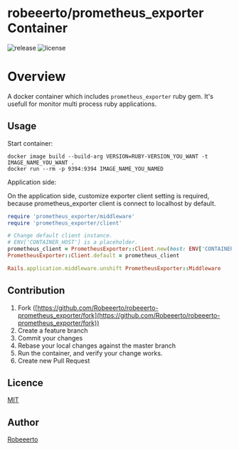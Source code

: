 robeeerto/prometheus_exporter Container
===================================

![release](https://img.shields.io/github/release/tri-star/docker-prometheus-exporter.svg?style=flat-square)
![license](https://img.shields.io/badge/license-MIT-blue.svg?style=flat-square)

# Overview
A docker container which includes `prometheus_exporter` ruby gem.
It's usefull for monitor multi process ruby applications.

## Usage

Start container:
```
docker image build --build-arg VERSION=RUBY-VERSION_YOU_WANT -t IMAGE_NAME_YOU_WANT .
docker run --rm -p 9394:9394 IMAGE_NAME_YOU_NAMED
```

Application side:

On the application side, customize exporter client setting is required, because prometheus_exporter client is connect to localhost by default.
``` ruby
require 'prometheus_exporter/middleware'
require 'prometheus_exporter/client'

# Change default client instance.
# ENV['CONTAINER_HOST'] is a placeholder.
prometheus_client = PrometheusExporter::Client.new(host: ENV['CONTAINER_HOST'])
PrometheusExporter::Client.default = prometheus_client

Rails.application.middleware.unshift PrometheusExporter::Middleware
```

## Contribution

1. Fork ([https://github.com/Robeeerto/robeeerto-prometheus_exporter/fork](https://github.com/Robeeerto/robeeerto-prometheus_exporter/fork))
2. Create a feature branch
3. Commit your changes
4. Rebase your local changes against the master branch
5. Run the container, and verify your change works.
6. Create new Pull Request

## Licence

[MIT](https://github.com/tri-star/docker-prometheus-exporter/blob/master/LICENSE)

## Author

[Robeeerto](https://github.com/Robeeerto)
